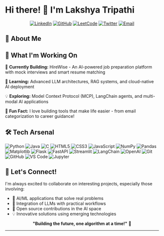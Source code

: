 # Hi there! 👋 I'm Lakshya Tripathi

<div align="center">
  

  [![LinkedIn](https://img.shields.io/badge/LinkedIn-0077B5?style=for-the-badge&logo=linkedin&logoColor=white)](https://linkedin.com/in/lakshyatripathi)
  [![GitHub](https://img.shields.io/badge/GitHub-100000?style=for-the-badge&logo=github&logoColor=white)](https://github.com/lakshya1410)
  [![LeetCode](https://img.shields.io/badge/LeetCode-FFA116?style=for-the-badge&logo=LeetCode&logoColor=black)](https://leetcode.com/u/lakshytripathi/)
  [![Twitter](https://img.shields.io/badge/Twitter-1DA1F2?style=for-the-badge&logo=twitter&logoColor=white)](https://x.com/is_lakshy)
  [![Email](https://img.shields.io/badge/Email-D14836?style=for-the-badge&logo=gmail&logoColor=white)](mailto:lakshyatripathiconnect@gmail.com)
  
</div>

## 🚀 About Me

## 🎯 What I'm Working On

🔭 **Currently Building:** HireWise - An AI-powered job preparation platform with mock interviews and smart resume matching

🌱 **Learning:** Advanced LLM architectures, RAG systems, and cloud-native AI deployment

💡 **Exploring:** Model Context Protocol (MCP), LangChain agents, and multi-modal AI applications

🎪 **Fun Fact:** I love building tools that make life easier - from email categorization to career guidance!

## 🛠️ Tech Arsenal

![Python](https://img.shields.io/badge/Python-3776AB?style=for-the-badge&logo=python&logoColor=white)
![Java](https://img.shields.io/badge/Java-ED8B00?style=for-the-badge&logo=java&logoColor=white)
![C](https://img.shields.io/badge/C-00599C?style=for-the-badge&logo=c&logoColor=white)
![HTML5](https://img.shields.io/badge/HTML5-E34F26?style=for-the-badge&logo=html5&logoColor=white)
![CSS3](https://img.shields.io/badge/CSS3-1572B6?style=for-the-badge&logo=css3&logoColor=white)
![JavaScript](https://img.shields.io/badge/JavaScript-F7DF1E?style=for-the-badge&logo=javascript&logoColor=black)
![NumPy](https://img.shields.io/badge/numpy-013243?style=for-the-badge&logo=numpy&logoColor=white)
![Pandas](https://img.shields.io/badge/pandas-150458?style=for-the-badge&logo=pandas&logoColor=white)
![Matplotlib](https://img.shields.io/badge/Matplotlib-11557c?style=for-the-badge)
![Flask](https://img.shields.io/badge/Flask-000000?style=for-the-badge&logo=flask&logoColor=white)
![FastAPI](https://img.shields.io/badge/FastAPI-009688?style=for-the-badge&logo=fastapi&logoColor=white)
![Streamlit](https://img.shields.io/badge/Streamlit-FF4B4B?style=for-the-badge&logo=streamlit&logoColor=white)
![LangChain](https://img.shields.io/badge/LangChain-121212?style=for-the-badge)
![OpenAI](https://img.shields.io/badge/OpenAI-412991?style=for-the-badge&logo=openai&logoColor=white)
![Git](https://img.shields.io/badge/git-F05032?style=for-the-badge&logo=git&logoColor=white)
![GitHub](https://img.shields.io/badge/GitHub-100000?style=for-the-badge&logo=github&logoColor=white)
![VS Code](https://img.shields.io/badge/VS%20Code-0078d4?style=for-the-badge&logo=visual-studio-code&logoColor=white)
![Jupyter](https://img.shields.io/badge/Jupyter-F37626?style=for-the-badge&logo=jupyter&logoColor=white)


## 💬 Let's Connect!

I'm always excited to collaborate on interesting projects, especially those involving:
- 🤖 AI/ML applications that solve real problems
- 🔗 Integration of LLMs with practical workflows
- 🚀 Open source contributions in the AI space
- 💡 Innovative solutions using emerging technologies

<div align="center">
  
  **"Building the future, one algorithm at a time!"** 🚀
  

  
</div>

---

